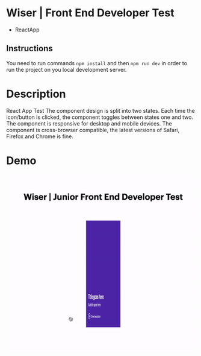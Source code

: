 # Wiser | Front End Developer Test

* ReactApp

## Instructions

You need to run commands `npm install` and then `npm run dev` in order to run the project on you local development server.

# Description

React App Test
The component design is split into two states. Each time the icon/button is clicked, the component toggles between states one and two.
The component is responsive for desktop and mobile devices.
The component is cross-browser compatible, the latest versions of Safari, Firefox and Chrome is fine.

# Demo 

![demo gif](./example.gif)

